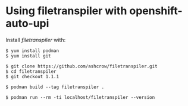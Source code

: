 # Using filetranspiler with openshift-auto-upi

Install *filetranspiler* with:

```
$ yum install podman
$ yum install git
```

```
$ git clone https://github.com/ashcrow/filetranspiler.git
$ cd filetranspiler
$ git checkout 1.1.1
```

```
$ podman build --tag filetranspiler .
```

```
$ podman run --rm -ti localhost/filetranspiler --version
```
